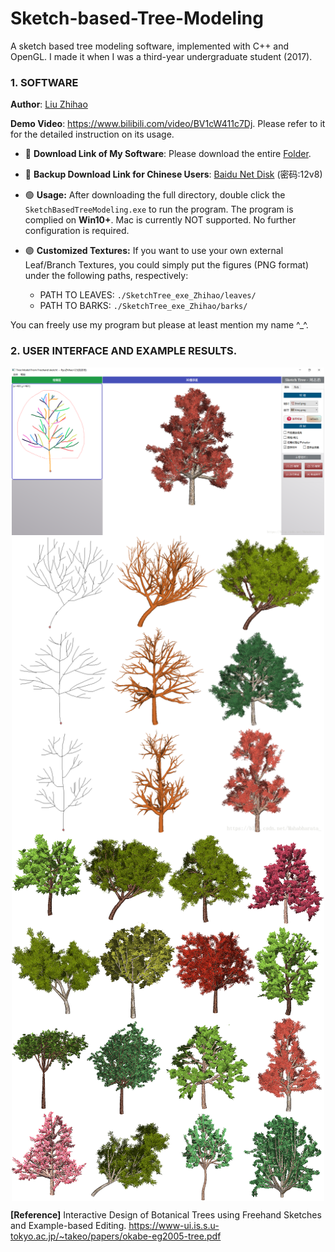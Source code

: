 # Sketch-based-Tree-Modeling
A sketch based tree modeling software, implemented with C++ and OpenGL. I made it when I was a third-year undergraduate student (2017).


### 1. SOFTWARE

**Author**: [Liu Zhihao](https://ryuzhihao123.github.io)

**Demo Video**: https://www.bilibili.com/video/BV1cW411c7Dj. Please refer to it for the detailed instruction on its usage.
- 🔴 **Download Link of My Software**: Please download the entire [Folder](https://github.com/RyuZhihao123/TreeDesigner/tree/master/SketchTree_exe_Zhihao).

- 🔵 **Backup Download Link for Chinese Users**: [Baidu Net Disk](https://pan.baidu.com/s/1bO5sWsExxpxfXMi0hTVCYA)  (密码:12v8)

- 🟢 **Usage:** After downloading the full directory, double click the ``SketchBasedTreeModeling.exe`` to run the program. The program is complied on **Win10+**. Mac is currently NOT supported. No further configuration is required.

- 🟣 **Customized Textures:** If you want to use your own external Leaf/Branch Textures, you could simply put the figures (PNG format) under the following paths, respectively:
  - PATH TO LEAVES: ``./SketchTree_exe_Zhihao/leaves/``
  - PATH TO BARKS: ``./SketchTree_exe_Zhihao/barks/``


You can freely use my program but please at least mention my name ^_^.


### 2. USER INTERFACE AND EXAMPLE RESULTS.

<div align=center>
<img src="https://github.com/RyuZhihao123/Sketch-based-Tree-Modeling/blob/master/picA.png" width = "500" alt="ack" align=center />
</div>
<div align=center>
<img src="https://github.com/RyuZhihao123/Sketch-based-Tree-Modeling/blob/master/picB.png" width = "500" alt="ack" align=center />
</div>
<div align=center>
<img src="https://github.com/RyuZhihao123/Sketch-based-Tree-Modeling/blob/master/picC.png" width = "500" alt="ack" align=center />
</div>


**[Reference]** Interactive Design of Botanical Trees using Freehand Sketches and Example-based Editing.
https://www-ui.is.s.u-tokyo.ac.jp/~takeo/papers/okabe-eg2005-tree.pdf
